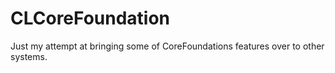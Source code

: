 CLCoreFoundation
================

Just my attempt at bringing some of CoreFoundations features over to other systems.
